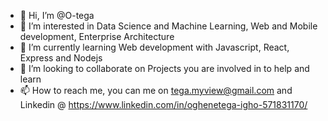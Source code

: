 - 👋 Hi, I’m @O-tega
- 👀 I’m interested in Data Science and Machine Learning, Web and Mobile development, Enterprise Architecture
- 🌱 I’m currently learning Web development with Javascript, React, Express and Nodejs
- 💞️ I’m looking to collaborate on Projects you are involved in to help and learn
- 📫 How to reach me, you can me on tega.myview@gmail.com and Linkedin @ https://www.linkedin.com/in/oghenetega-igho-571831170/

<!---
O-tega/O-tega is a ✨ special ✨ repository because its `README.md` (this file) appears on your GitHub profile.
You can click the Preview link to take a look at your changes.
--->
